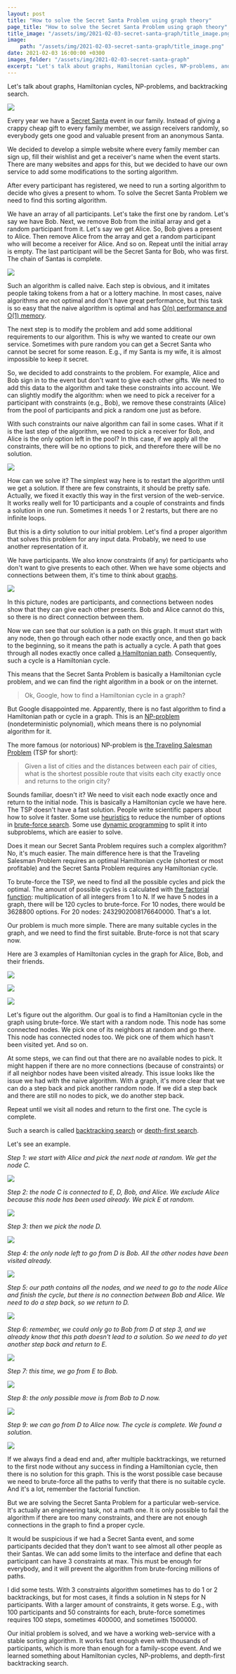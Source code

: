 ```yaml
---
layout: post
title: "How to solve the Secret Santa Problem using graph theory"
page_title: "How to solve the Secret Santa Problem using graph theory"
title_image: "/assets/img/2021-02-03-secret-santa-graph/title_image.png"
image:
    path: "/assets/img/2021-02-03-secret-santa-graph/title_image.png"
date: 2021-02-03 16:00:00 +0300
images_folder: "/assets/img/2021-02-03-secret-santa-graph"
excerpt: "Let's talk about graphs, Hamiltonian cycles, NP-problems, and backtracking search."
---
```

Let's talk about graphs, Hamiltonian cycles, NP-problems, and backtracking search.

![]({{page.images_folder}}/title_image.png)

Every year we have a [Secret Santa](https://en.wikipedia.org/wiki/Secret_Santa) event in our family. Instead of giving a crappy cheap gift to every family member, we assign receivers randomly, so everybody gets one good and valuable present from an anonymous Santa.

We decided to develop a simple website where every family member can sign up, fill their wishlist and get a receiver's name when the event starts. There are many websites and apps for this, but we decided to have our own service to add some modifications to the sorting algorithm.

After every participant has registered, we need to run a sorting algorithm to decide who gives a present to whom. To solve the Secret Santa Problem we need to find this sorting algorithm.

We have an array of all participants. Let's take the first one by random. Let's say we have Bob. Next, we remove Bob from the initial array and get a random participant from it. Let's say we get Alice. So, Bob gives a present to Alice. Then remove Alice from the array and get a random participant who will become a receiver for Alice. And so on. Repeat until the initial array is empty. The last participant will be the Secret Santa for Bob, who was first. The chain of Santas is complete.

![]({{page.images_folder}}/naive_solution.png)

Such an algorithm is called naive. Each step is obvious, and it imitates people taking tokens from a hat or a lottery machine. In most cases, naive algorithms are not optimal and don't have great performance, but this task is so easy that the naive algorithm is optimal and has [O(n) performance and O(1) memory](https://en.wikipedia.org/wiki/Big_O_notation).

The next step is to modify the problem and add some additional requirements to our algorithm. This is why we wanted to create our own service. Sometimes with pure random you can get a Secret Santa who cannot be secret for some reason. E.g., if my Santa is my wife, it is almost impossible to keep it secret.

So, we decided to add constraints to the problem. For example, Alice and Bob sign in to the event but don't want to give each other gifts. We need to add this data to the algorithm and take these constraints into account. We can slightly modify the algorithm: when we need to pick a receiver for a participant with constraints (e.g., Bob), we remove these constraints (Alice) from the pool of participants and pick a random one just as before.

With such constraints our naive algorithm can fail in some cases. What if it is the last step of the algorithm, we need to pick a receiver for Bob, and Alice is the only option left in the pool? In this case, if we apply all the constraints, there will be no options to pick, and therefore there will be no solution.

![]({{page.images_folder}}/no_solution.png)

How can we solve it? The simplest way here is to restart the algorithm until we get a solution. If there are few constraints, it should be pretty safe. Actually, we fixed it exactly this way in the first version of the web-service. It works really well for 10 participants and a couple of constraints and finds a solution in one run. Sometimes it needs 1 or 2 restarts, but there are no infinite loops.

But this is a dirty solution to our initial problem. Let's find a proper algorithm that solves this problem for any input data. Probably, we need to use another representation of it.

We have participants. We also know constraints (if any) for participants who don't want to give presents to each other. When we have some objects and connections between them, it's time to think about [graphs](https://en.wikipedia.org/wiki/Graph_theory).

![]({{page.images_folder}}/graph.png)

In this picture, nodes are participants, and connections between nodes show that they can give each other presents. Bob and Alice cannot do this, so there is no direct connection between them.

Now we can see that our solution is a path on this graph. It must start with any node, then go through each other node exactly once, and then go back to the beginning, so it means the path is actually a cycle. A path that goes through all nodes exactly once called [a Hamiltonian path](https://en.wikipedia.org/wiki/Hamiltonian_path). Consequently, such a cycle is a Hamiltonian cycle.

This means that the Secret Santa Problem is basically a Hamiltonian cycle problem, and we can find the right algorithm in a book or on the internet.

> Ok, Google, how to find a Hamiltonian cycle in a graph?

But Google disappointed me. Apparently, there is no fast algorithm to find a Hamiltonian path or cycle in a graph. This is an [NP-problem](https://en.wikipedia.org/wiki/NP_(complexity)) (nondeterministic polynomial), which means there is no polynomial algorithm for it.

The more famous (or notorious) NP-problem is [the Traveling Salesman Problem](https://en.wikipedia.org/wiki/Travelling_salesman_problem) (TSP for short):

> Given a list of cities and the distances between each pair of cities, what is the shortest possible route that visits each city exactly once and returns to the origin city?

Sounds familiar, doesn't it? We need to visit each node exactly once and return to the initial node. This is basically a Hamiltonian cycle we have here. The TSP doesn't have a fast solution. People write scientific papers about how to solve it faster. Some use [heuristics](https://en.wikipedia.org/wiki/Heuristic_(computer_science)) to reduce the number of options in [brute-force search](https://en.wikipedia.org/wiki/Brute-force_search). Some use [dynamic programming](https://en.wikipedia.org/wiki/Dynamic_programming) to split it into subproblems, which are easier to solve.

Does it mean our Secret Santa Problem requires such a complex algorithm? No, it's much easier. The main difference here is that the Traveling Salesman Problem requires an optimal Hamiltonian cycle (shortest or most profitable) and the Secret Santa Problem requires any Hamiltonian cycle.

To brute-force the TSP, we need to find all the possible cycles and pick the optimal. The amount of possible cycles is calculated with [the factorial function](https://en.wikipedia.org/wiki/Factorial): multiplication of all integers from 1 to N. If we have 5 nodes in a graph, there will be 120 cycles to brute-force. For 10 nodes, there would be 3628800 options. For 20 nodes: 2432902008176640000. That's a lot.

Our problem is much more simple. There are many suitable cycles in the graph, and we need to find the first suitable. Brute-force is not that scary now.

Here are 3 examples of Hamiltonian cycles in the graph for Alice, Bob, and their friends.

![]({{page.images_folder}}/cycle_example_1.png)

![]({{page.images_folder}}/cycle_example_2.png)

![]({{page.images_folder}}/cycle_example_3.png)

Let's figure out the algorithm. Our goal is to find a Hamiltonian cycle in the graph using brute-force. We start with a random node. This node has some connected nodes. We pick one of its neighbors at random and go there. This node has connected nodes too. We pick one of them which hasn't been visited yet. And so on.

At some steps, we can find out that there are no available nodes to pick. It might happen if there are no more connections (because of constraints) or if all neighbor nodes have been visited already. This issue looks like the issue we had with the naive algorithm. With a graph, it's more clear that we can do a step back and pick another random node. If we did a step back and there are still no nodes to pick, we do another step back.

Repeat until we visit all nodes and return to the first one. The cycle is complete.

Such a search is called [backtracking search](https://en.wikipedia.org/wiki/Backtracking) or [depth-first search](https://en.wikipedia.org/wiki/Depth-first_search).

Let's see an example.

*Step 1: we start with Alice and pick the next node at random. We get the node C.*

![]({{page.images_folder}}/alg_step_1.png)

*Step 2: the node C is connected to E, D, Bob, and Alice. We exclude Alice because this node has been used already. We pick E at random.*

![]({{page.images_folder}}/alg_step_2.png)

*Step 3: then we pick the node D.*

![]({{page.images_folder}}/alg_step_3.png)

*Step 4: the only node left to go from D is Bob. All the other nodes have been visited already.*

![]({{page.images_folder}}/alg_step_4.png)

*Step 5: our path contains all the nodes, and we need to go to the node Alice and finish the cycle, but there is no connection between Bob and Alice. We need to do a step back, so we return to D.*

![]({{page.images_folder}}/alg_step_5.png)

*Step 6: remember, we could only go to Bob from D at step 3, and we already know that this path doesn't lead to a solution. So we need to do yet another step back and return to E.*

![]({{page.images_folder}}/alg_step_6.png)

*Step 7: this time, we go from E to Bob.*

![]({{page.images_folder}}/alg_step_7.png)

*Step 8: the only possible move is from Bob to D now.*

![]({{page.images_folder}}/alg_step_8.png)

*Step 9: we can go from D to Alice now. The cycle is complete. We found a solution.*

![]({{page.images_folder}}/alg_step_9.png)

If we always find a dead end and, after multiple backtrackings, we returned to the first node without any success in finding a Hamiltonian cycle, then there is no solution for this graph. This is the worst possible case because we need to brute-force all the paths to verify that there is no suitable cycle. And it's a lot, remember the factorial function.

But we are solving the Secret Santa Problem for a particular web-service. It's actually an engineering task, not a math one. It is only possible to fail the algorithm if there are too many constraints, and there are not enough connections in the graph to find a proper cycle.

It would be suspicious if we had a Secret Santa event, and some participants decided that they don't want to see almost all other people as their Santas. We can add some limits to the interface and define that each participant can have 3 constraints at max. This must be enough for everybody, and it will prevent the algorithm from brute-forcing millions of paths.

I did some tests. With 3 constraints algorithm sometimes has to do 1 or 2 backtrackings, but for most cases, it finds a solution in N steps for N participants. With a larger amount of constraints, it gets worse. E.g., with 100 participants and 50 constraints for each, brute-force sometimes requires 100 steps, sometimes 400000, and sometimes 1500000.

Our initial problem is solved, and we have a working web-service with a stable sorting algorithm. It works fast enough even with thousands of participants, which is more than enough for a family-scope event. And we learned something about Hamiltonian cycles, NP-problems, and depth-first backtracking search.
